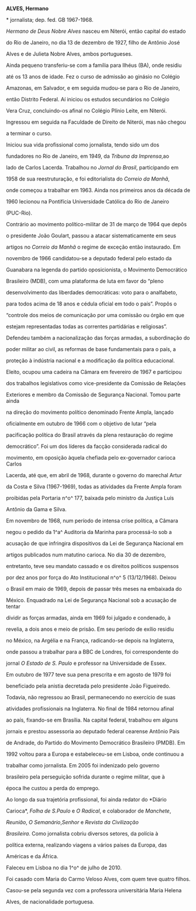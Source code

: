 **ALVES, Hermano**



\* jornalista; dep. fed. GB 1967-1968.



*Hermano de Deus Nobre Alves* nasceu em Niterói, então capital do estado

do Rio de Janeiro, no dia 13 de dezembro de 1927, filho de Antônio José

Alves e de Julieta Nobre Alves, ambos portugueses.



Ainda pequeno transferiu-se com a família para Ilhéus (BA), onde residiu

até os 13 anos de idade. Fez o curso de admissão ao ginásio no Colégio

Amazonas, em Salvador, e em seguida mudou-se para o Rio de Janeiro,

então Distrito Federal. Aí iniciou os estudos secundários no Colégio

Vera Cruz, concluindo-os afinal no Colégio Plínio Leite, em Niterói.

Ingressou em seguida na Faculdade de Direito de Niterói, mas não chegou

a terminar o curso.



Iniciou sua vida profissional como jornalista, tendo sido um dos

fundadores no Rio de Janeiro, em 1949, da *Tribuna* *da Imprensa*,ao

lado de Carlos Lacerda. Trabalhou no *Jornal do Brasil*, participando em

1958 de sua reestruturação, e foi editorialista do *Correio* *da Manhã*,

onde começou a trabalhar em 1963. Ainda nos primeiros anos da década de

1960 lecionou na Pontifícia Universidade Católica do Rio de Janeiro

(PUC-Rio).



Contrário ao movimento político-militar de 31 de março de 1964 que depôs

o presidente João Goulart, passou a atacar sistematicamente em seus

artigos no *Correio* *da Manhã* o regime de exceção então instaurado. Em

novembro de 1966 candidatou-se a deputado federal pelo estado da

Guanabara na legenda do partido oposicionista, o Movimento Democrático

Brasileiro (MDB), com uma plataforma de luta em favor do “pleno

desenvolvimento das liberdades democráticas: voto para o analfabeto,

para todos acima de 18 anos e cédula oficial em todo o país”. Propôs o

“controle dos meios de comunicação por uma comissão ou órgão em que

estejam representadas todas as correntes partidárias e religiosas”.

Defendeu também a nacionalização das forças armadas, a subordinação do

poder militar ao civil, as reformas de base fundamentais para o país, a

proteção à indústria nacional e a modificação da política educacional.



Eleito, ocupou uma cadeira na Câmara em fevereiro de 1967 e participou

dos trabalhos legislativos como vice-presidente da Comissão de Relações

Exteriores e membro da Comissão de Segurança Nacional. Tomou parte ainda

na direção do movimento político denominado Frente Ampla, lançado

oficialmente em outubro de 1966 com o objetivo de lutar “pela

pacificação política do Brasil através da plena restauração do regime

democrático”. Foi um dos líderes da facção considerada radical do

movimento, em oposição àquela chefiada pelo ex-governador carioca Carlos

Lacerda, até que, em abril de 1968, durante o governo do marechal Artur

da Costa e Silva (1967-1969), todas as atividades da Frente Ampla foram

proibidas pela Portaria n^o^ 177, baixada pelo ministro da Justiça Luís

Antônio da Gama e Silva.



Em novembro de 1968, num período de intensa crise política, a Câmara

negou o pedido da 1^a^ Auditoria da Marinha para processá-lo sob a

acusação de que infringira dispositivos da Lei de Segurança Nacional em

artigos publicados num matutino carioca. No dia 30 de dezembro,

entretanto, teve seu mandato cassado e os direitos políticos suspensos

por dez anos por força do Ato Institucional n^o^ 5 (13/12/1968). Deixou

o Brasil em maio de 1969, depois de passar três meses na embaixada do

México. Enquadrado na Lei de Segurança Nacional sob a acusação de tentar

dividir as forças armadas, ainda em 1969 foi julgado e condenado, à

revelia, a dois anos e meio de prisão. Em seu período de exílio residiu

no México, na Argélia e na França, radicando-se depois na Inglaterra,

onde passou a trabalhar para a BBC de Londres, foi correspondente do

jornal *O* *Estado de S. Paulo* e professor na Universidade de Essex.



Em outubro de 1977 teve sua pena prescrita e em agosto de 1979 foi

beneficiado pela anistia decretada pelo presidente João Figueiredo.

Todavia, não regressou ao Brasil, permanecendo no exercício de suas

atividades profissionais na Inglaterra. No final de 1984 retornou afinal

ao país, fixando-se em Brasília. Na capital federal, trabalhou em alguns

jornais e prestou assessoria ao deputado federal cearense Antônio Pais

de Andrade, do Partido do Movimento Democrático Brasileiro (PMDB). Em

1992 voltou para a Europa e estabeleceu-se em Lisboa, onde continuou a

trabalhar como jornalista. Em 2005 foi indenizado pelo governo

brasileiro pela perseguição sofrida durante o regime militar, que à

época lhe custou a perda do emprego.



Ao longo da sua trajetória profissional, foi ainda redator do *Diário

Carioca*, *Folha de S.Paulo* e *O Radical*, e colaborador de *Manchete*,

*Reunião*, *O* *Semanário*,*Senhor* e *Revista da* *Civilização*

*Brasileira*. Como jornalista cobriu diversos setores, da polícia à

política externa, realizando viagens a vários países da Europa, das

Américas e da África.



Faleceu em Lisboa no dia 1^o^ de julho de 2010.



Foi casado com Maria do Carmo Veloso Alves, com quem teve quatro filhos.

Casou-se pela segunda vez com a professora universitária Maria Helena

Alves, de nacionalidade portuguesa.



